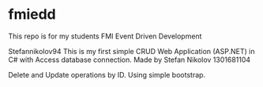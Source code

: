 fmiedd
======

This repo is for my students FMI Event Driven Development

Stefannikolov94
This is my first simple CRUD Web Application (ASP.NET) in C# with Access database connection.
Made by Stefan Nikolov 1301681104

Delete and Update operations by ID.
Using simple bootstrap.

